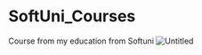 # SoftUni_Courses
Course from my education from Softuni
![Untitled](https://github.com/gendov13/SoftUni_Courses/assets/171427228/4884bd8d-e39d-4636-b7f2-422cbd2baae0)
